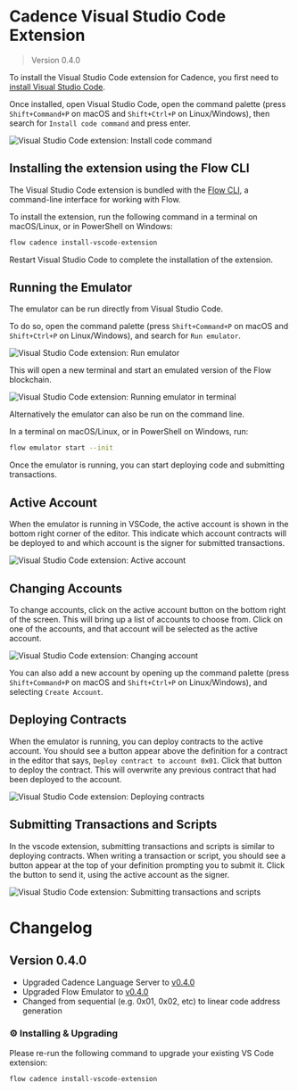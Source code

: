 # Cadence Visual Studio Code Extension

> Version 0.4.0

To install the Visual Studio Code extension for Cadence,
you first need to [install Visual Studio Code](https://code.visualstudio.com/Download).

Once installed, open Visual Studio Code, open the command palette
(press `Shift+Command+P` on macOS and `Shift+Ctrl+P` on Linux/Windows),
then search for `Install code command` and press enter.

![Visual Studio Code extension: Install code command](images/vscode-1-install.png)


## Installing the extension using the Flow CLI

The Visual Studio Code extension is bundled with the [Flow CLI](cli.md),
a command-line interface for working with Flow.

To install the extension, run the following command in a terminal on macOS/Linux,
or in PowerShell on Windows:

```sh
flow cadence install-vscode-extension
```

Restart Visual Studio Code to complete the installation of the extension.

## Running the Emulator

The emulator can be run directly from Visual Studio Code.

To do so, open the command palette
(press `Shift+Command+P` on macOS and `Shift+Ctrl+P` on Linux/Windows),
and search for `Run emulator`.

![Visual Studio Code extension: Run emulator](images/vscode-2-emulator.png)

This will open a new terminal and start an emulated version of the Flow blockchain.

![Visual Studio Code extension: Running emulator in terminal](images/vscode-3-emulator-terminal.png)

Alternatively the emulator can also be run on the command line.

In a terminal on macOS/Linux, or in PowerShell on Windows, run:

```sh
flow emulator start --init
```

Once the emulator is running, you can start deploying code and submitting transactions.

## Active Account

When the emulator is running in VSCode, the active account is shown in the bottom right corner of the editor. This indicate which account contracts will be deployed to and which account is the signer for submitted transactions.

![Visual Studio Code extension: Active account](images/vscode-4-active-account.png)

## Changing Accounts

To change accounts, click on the active account button on the bottom right of the screen. This will bring up a list of accounts to choose from. Click on one of the accounts, and that account will be selected as the active account.

![Visual Studio Code extension: Changing account](images/vscode-5-changing-accounts.png)

You can also add a new account by opening up the command palette (press `Shift+Command+P` on macOS and `Shift+Ctrl+P` on Linux/Windows), and selecting `Create Account`.

## Deploying Contracts

When the emulator is running, you can deploy contracts to the active account. You should see a button appear above the definition for a contract in the editor that says, `Deploy contract to account 0x01`. Click that button to deploy the contract. This will overwrite any previous contract that had been deployed to the account.

![Visual Studio Code extension: Deploying contracts](images/vscode-6-deploying-contracts.png)

## Submitting Transactions and Scripts

In the vscode extension, submitting transactions and scripts is similar to deploying contracts. When writing a transaction or script, you should see a button appear at the top of your definition prompting you to submit it. Click the button to send it, using the active account as the signer.

![Visual Studio Code extension: Submitting transactions and scripts](images/vscode-7-submitting-transactions-and-scripts.png)

# Changelog

## Version 0.4.0
- Upgraded Cadence Language Server to [v0.4.0](https://github.com/portto/cadence/releases/tag/v0.4.0)
- Upgraded Flow Emulator to [v0.4.0](https://github.com/portto/flow/blob/master/docs/emulator.md#version-040)
- Changed from sequential (e.g. 0x01, 0x02, etc) to linear code address generation 


### ⚙️ Installing & Upgrading

Please re-run the following command to upgrade your existing VS Code extension:

```sh
flow cadence install-vscode-extension
```

